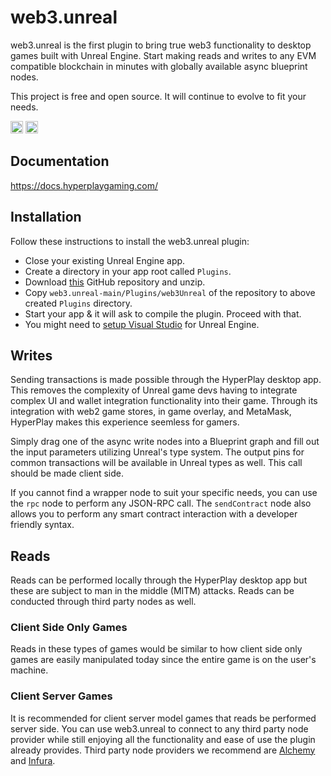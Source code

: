 # web3.unreal

web3.unreal is the first plugin to bring true web3 functionality to desktop games built with Unreal Engine. Start making reads and writes to any EVM compatible blockchain in minutes with globally available async blueprint nodes.

This project is free and open source. It will continue to evolve to fit your needs.

[<img alt="Discord" src="https://img.shields.io/discord/593655374469660673.svg?style=for-the-badge&label=Discord&logo=discord" height="20">](https://discord.gg/Vx4ky6ZbAK)
[<img alt="Twitter" src="https://img.shields.io/twitter/follow/espadrine.svg?style=for-the-badge&label=Twitter&color=1DA1F2" height="20">](https://twitter.com/HyperPlayGaming)

## Documentation
https://docs.hyperplaygaming.com/

## Installation
Follow these instructions to install the web3.unreal plugin:

* Close your existing Unreal Engine app.
* Create a directory in your app root called `Plugins`.
* Download [this](https://github.com/G7DAO/web3.unreal/archive/main.zip) GitHub repository and unzip.
* Copy `web3.unreal-main/Plugins/web3Unreal` of the repository to above created `Plugins` directory.
* Start your app & it will ask to compile the plugin. Proceed with that.
* You might need to [setup Visual Studio](https://docs.unrealengine.com/en-US/ProductionPipelines/DevelopmentSetup/VisualStudioSetup/index.html) for Unreal Engine.

## Writes
Sending transactions is made possible through the HyperPlay desktop app. This removes the complexity of Unreal game devs having to integrate complex UI and wallet integration functionality into their game. Through its integration with web2 game stores, in game overlay, and MetaMask, HyperPlay makes this experience seemless for gamers.

Simply drag one of the async write nodes into a Blueprint graph and fill out the input parameters utilizing Unreal's type system. The output pins for common transactions will be available in Unreal types as well. This call should be made client side.

If you cannot find a wrapper node to suit your specific needs, you can use the `rpc` node to perform any JSON-RPC call. The `sendContract` node also allows you to perform any smart contract interaction with a developer friendly syntax.

## Reads
Reads can be performed locally through the HyperPlay desktop app but these are subject to man in the middle (MITM) attacks. Reads can be conducted through third party nodes as well.

### Client Side Only Games 
Reads in these types of games would be similar to how client side only games are easily manipulated today since the entire game is on the user's machine. 

### Client Server Games
It is recommended for client server model games that reads be performed server side. You can use web3.unreal to connect to any third party node provider while still enjoying all the functionality and ease of use the plugin already provides. Third party node providers we recommend are [Alchemy](https://www.alchemy.com/) and [Infura](https://www.infura.io/).
